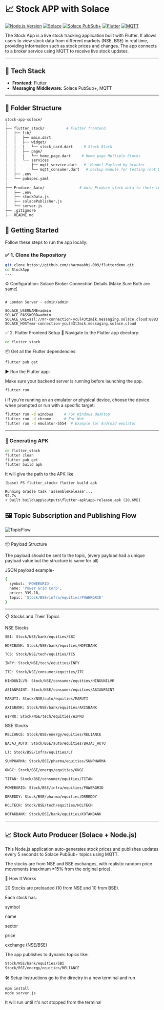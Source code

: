 # 📈 Stock APP with Solace

[![Node.js Version](https://img.shields.io/badge/Node.js-16%2B-green)](https://nodejs.org/)
[![Solace](https://img.shields.io/badge/Solace-Messaging-00BFFF)](https://solace.com/)
[![Solace PubSub+](https://img.shields.io/badge/Solace%20PubSub%2B-Event%20Broker-0080FF)](https://solace.com/products/event-broker/)
[![Flutter](https://img.shields.io/badge/Flutter-3%2B-02569B)](https://flutter.dev/)
[![MQTT](https://img.shields.io/badge/MQTT-Protocol-FF8200)](https://mqtt.org/)


The Stock App is a live stock tracking application built with Flutter. It allows users to view stock data from different markets (NSE, BSE) in real time, providing information such as stock prices and changes. The app connects to a broker service using MQTT to receive live stock updates. 

---

## 🔧 Tech Stack

- **Frontend:** Flutter
- **Messaging Middleware:** Solace PubSub+, MQTT


---

## 📁 Folder Structure
```bash
stock-app-solace/
│
├── flutter_stock/          # Flutter frontend
│   ├── lib/
│   │   ├── main.dart
│   │   ├── widget/
│   │   |   └── stock_card.dart     # Stock Block
│   │   ├── page/
│   │   |   └── home_page.dart     # Home page Multiple-Stocks
│   │   └── services
│   │       ├── mqtt_service.dart   #  Handel Payload by brocker
│   │       └── mqtt_consumer.dart   # backup module for testing (not being called)
│   ├── .env
│   └── pubspec.yaml
│ 
├── Producer_Auto/                # Auto Produce stock data to their topic
│   ├── .env
│   ├── stockData.js
│   ├── solacePublisher.js
│   └── server.js
├── .gitignore
├── README.md
```
## 🚀 Getting Started

Follow these steps to run the app locally:

### ✅ 1. Clone the Repository

```bash
git clone https://github.com/sharmaabhi-009/flutterdemo.git
cd StockApp
---
```
⚙️ Configuration:
Solace Broker Connection Details (Make Sure Both are same)
```env

# London Server - admin/admin

SOLACE_USERNAME=admin
SOLACE_PASSWORD=admin
SOLACE_URL=ssl://mr-connection-ycul43t2mik.messaging.solace.cloud:8883
SOLACE_HOST=mr-connection-ycul43t2mik.messaging.solace.cloud

```

✅ 2. Flutter Frontend Setup
📁 Navigate to the Flutter app directory:
```bash
cd flutter_stock
```
📦 Get all the Flutter dependencies:

```bash
flutter pub get

```
▶️ Run the Flutter app:

Make sure your backend server is running before launching the app.

```bash
flutter run
```

ℹ️ If you're running on an emulator or physical device, choose the device when prompted or run with a specific target:

```bash
flutter run -d windows     # For Windows desktop
flutter run -d chrome      # For Web
flutter run -d emulator-5554  # Example for Android emulator
```
---

### 📱 Generating APK

```bash
cd flutter_stock
flutter clean
flutter pub get
flutter build apk
```
It will give the path to the APK like
```
(base) PS flutter_stock> flutter build apk

Running Gradle task 'assembleRelease'...                           92.7s
√ Built build\app\outputs\flutter-apk\app-release.apk (20.6MB)
```

## 🖼️ Topic Subscription and Publishing Flow

![TopicFlow](./assets/TopicFlow.png)

---

📦 Payload Structure

The payload should be sent to the topic, (every payload had a unique payload value but the structure is same for all)

JSON payload example-

```bash
{
  symbol: 'POWERGRID',
  name: 'Power Grid Corp',
  price: 339.18,
  topic: 'Stock/BSE/infra/equities/POWERGRID'
}
```

---
📋 Stocks and Their Topics

NSE Stocks
```bash
SBI: Stock/NSE/bank/equities/SBI

HDFCBANK: Stock/NSE/bank/equities/HDFCBANK

TCS: Stock/NSE/tech/equities/TCS

INFY: Stock/NSE/tech/equities/INFY

ITC: Stock/NSE/consumer/equities/ITC

HINDUNILVR: Stock/NSE/consumer/equities/HINDUNILVR

ASIANPAINT: Stock/NSE/consumer/equities/ASIANPAINT

MARUTI: Stock/NSE/auto/equities/MARUTI

AXISBANK: Stock/NSE/bank/equities/AXISBANK

WIPRO: Stock/NSE/tech/equities/WIPRO
```

BSE Stocks
```bash
RELIANCE: Stock/BSE/energy/equities/RELIANCE

BAJAJ_AUTO: Stock/BSE/auto/equities/BAJAJ_AUTO

LT: Stock/BSE/infra/equities/LT

SUNPHARMA: Stock/BSE/pharma/equities/SUNPHARMA

ONGC: Stock/BSE/energy/equities/ONGC

TITAN: Stock/BSE/consumer/equities/TITAN

POWERGRID: Stock/BSE/infra/equities/POWERGRID

DRREDDY: Stock/BSE/pharma/equities/DRREDDY

HCLTECH: Stock/BSE/tech/equities/HCLTECH

KOTAKBANK: Stock/BSE/bank/equities/KOTAKBANK
```

---

## 📈 Stock Auto Producer (Solace + Node.js)

This Node.js application auto-generates stock prices and publishes updates every 5 seconds to Solace PubSub+ topics using MQTT.

The stocks are from NSE and BSE exchanges, with realistic random price movements (maximum ±15% from the original price).

🚀 How It Works

20 Stocks are preloaded (10 from NSE and 10 from BSE).

Each stock has:

symbol

name

sector

price

exchange (NSE/BSE)

The app publishes to dynamic topics like:
```bash
Stock/NSE/bank/equities/SBI
Stock/BSE/energy/equities/RELIANCE
```
🛠️ Setup Instructions
go to the directry in a new terminal and run
```bash
npm install
node server.js
```
It will run until it's not stopped from the terminal

